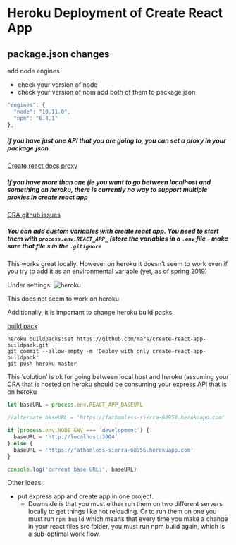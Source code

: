 # Heroku Deployment of Create React App

## package.json changes

add node engines
 - check your version of node
 - check your version of nom
add both of them to package.json

```js
"engines": {
  "node": "10.11.0",
  "npm": "6.4.1"
},
```


##### if you have just one API that you are going to, you can set a proxy in your package.json

[Create react docs proxy](https://facebook.github.io/create-react-app/docs/proxying-api-requests-in-development)

##### If you have more than one (ie you want to go between localhost and something on heroku, there is currently no way to support multiple proxies in create react app

[CRA github issues](https://github.com/facebook/create-react-app/issues/1780)


##### You can add custom variables with create react app. You need to start them with `process.env.REACT_APP_` (store the variables in a `.env` file - make sure that file s in the `.gitignore`

This works great locally. However on heroku it doesn’t seem to work even if you try to add it as an environmental variable (yet, as of spring 2019)

Under settings:
![heroku](https://i.imgur.com/3fAKuYd.png)

This does not seem to work on heroku

Additionally, it is important to change heroku build packs

[build pack](https://elements.heroku.com/buildpacks/mars/create-react-app-buildpack)


```
heroku buildpacks:set https://github.com/mars/create-react-app-buildpack.git
git commit --allow-empty -m 'Deploy with only create-react-app-buildpack'
git push heroku master

```
This ‘solution’ is ok for going between local host and heroku (assuming your CRA that is hosted on heroku should be consuming your express API that is on heroku

```js
let baseURL = process.env.REACT_APP_BASEURL

//alternate baseURL = 'https://fathomless-sierra-68956.herokuapp.com'

if (process.env.NODE_ENV === 'development') {
  baseURL = 'http://localhost:3004'
} else {
  baseURL = 'https://fathomless-sierra-68956.herokuapp.com'
}

console.log('current base URL:', baseURL)
```

Other ideas:
- put express app and create app in one project.
    - Downside is that you must either run them on two different servers locally to get things like hot reloading. Or to run them on one you must run `npm build` which means that every time you make a change in your react files src folder, you must run npm build again, which is a sub-optimal work flow.

